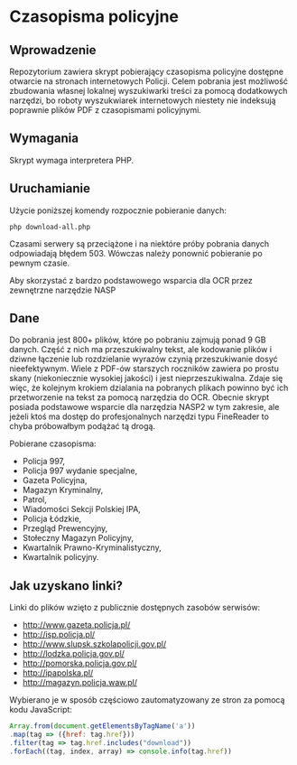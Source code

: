 # Czasopisma policyjne

## Wprowadzenie

Repozytorium zawiera skrypt pobierający czasopisma policyjne dostępne otwarcie na stronach internetowych Policji. Celem pobrania jest możliwość zbudowania własnej lokalnej wyszukiwarki treści za pomocą dodatkowych narzędzi, bo roboty wyszukwiarek internetowych niestety nie indeksują poprawnie plików PDF z czasopismami policyjnymi.

## Wymagania

Skrypt wymaga interpretera PHP.

## Uruchamianie

Użycie poniższej komendy rozpocznie pobieranie danych:

```
php download-all.php
```

Czasami serwery są przeciążone i na niektóre próby pobrania danych odpowiadają błędem 503. Wówczas należy ponownić pobieranie po pewnym czasie.

Aby skorzystać z bardzo podstawowego wsparcia dla OCR przez zewnętrzne narzędzie NASP

## Dane

Do pobrania jest 800+ plików, które po pobraniu zajmują ponad 9 GB danych. Część z nich ma przeszukiwalny tekst, ale kodowanie plików i dziwne łączenie lub rozdzielanie wyrazów czynią przeszukiwanie dosyć nieefektywnym. Wiele z PDF-ów starszych roczników zawiera po prostu skany (niekoniecznie wysokiej jakości) i jest nieprzeszukiwalna. Zdaje się więc, że kolejnym krokiem dzialania na pobranych plikach powinno być ich przetworzenie na tekst za pomocą narzędzia do OCR. Obecnie skrypt posiada podstawowe wsparcie dla narzędzia NASP2 w tym zakresie, ale jeżeli ktoś ma dostęp do profesjonalnych narzędzi typu FineReader to chyba próbowałbym podążać tą drogą.

Pobierane czasopisma:
* Policja 997,
* Policja 997 wydanie specjalne,
* Gazeta Policyjna,
* Magazyn Kryminalny,
* Patrol,
* Wiadomości Sekcji Polskiej IPA,
* Policja Łódzkie,
* Przegląd Prewencyjny,
* Stołeczny Magazyn Policyjny,
* Kwartalnik Prawno-Kryminalistyczny,
* Kwartalnik policyjny.

## Jak uzyskano linki?

Linki do plików wzięto z publicznie dostępnych zasobów serwisów:
* http://www.gazeta.policja.pl/
* http://isp.policja.pl/
* http://www.slupsk.szkolapolicji.gov.pl/
* http://lodzka.policja.gov.pl/
* http://pomorska.policja.gov.pl/
* http://ipapolska.pl/
* http://magazyn.policja.waw.pl/

Wybierano je w sposób częściowo zautomatyzowany ze stron za pomocą kodu JavaScript:

```JavaScript
Array.from(document.getElementsByTagName('a'))
.map(tag => ({href: tag.href}))
.filter(tag => tag.href.includes("download"))
.forEach((tag, index, array) => console.info(tag.href))
```
